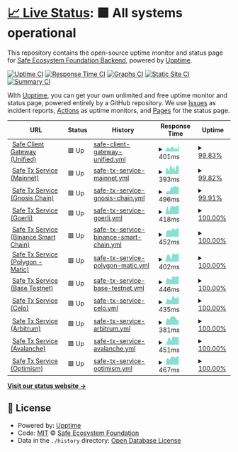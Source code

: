 # [📈 Live Status](https://safe-global.github.io/safe-services-status): <!--live status--> **🟩 All systems operational**

This repository contains the open-source uptime monitor and status page for [Safe Ecosystem Foundation Backend](https://safe.global), powered by [Upptime](https://github.com/upptime/upptime).

[![Uptime CI](https://github.com/safe-global/safe-services-status/workflows/Uptime%20CI/badge.svg)](https://github.com/safe-global/safe-services-status/actions?query=workflow%3A%22Uptime+CI%22)
[![Response Time CI](https://github.com/safe-global/safe-services-status/workflows/Response%20Time%20CI/badge.svg)](https://github.com/safe-global/safe-services-status/actions?query=workflow%3A%22Response+Time+CI%22)
[![Graphs CI](https://github.com/safe-global/safe-services-status/workflows/Graphs%20CI/badge.svg)](https://github.com/safe-global/safe-services-status/actions?query=workflow%3A%22Graphs+CI%22)
[![Static Site CI](https://github.com/safe-global/safe-services-status/workflows/Static%20Site%20CI/badge.svg)](https://github.com/safe-global/safe-services-status/actions?query=workflow%3A%22Static+Site+CI%22)
[![Summary CI](https://github.com/safe-global/safe-services-status/workflows/Summary%20CI/badge.svg)](https://github.com/safe-global/safe-services-status/actions?query=workflow%3A%22Summary+CI%22)

With [Upptime](https://upptime.js.org), you can get your own unlimited and free uptime monitor and status page, powered entirely by a GitHub repository. We use [Issues](https://github.com/safe-global/safe-services-status/issues) as incident reports, [Actions](https://github.com/safe-global/safe-services-status/actions) as uptime monitors, and [Pages](https://safe-global.github.io/safe-services-status) for the status page.

<!--start: status pages-->
<!-- This summary is generated by Upptime (https://github.com/upptime/upptime) -->
<!-- Do not edit this manually, your changes will be overwritten -->
<!-- prettier-ignore -->
| URL | Status | History | Response Time | Uptime |
| --- | ------ | ------- | ------------- | ------ |
| <img alt="" src="https://icons.duckduckgo.com/ip3/safe-client.safe.global.ico" height="13"> [Safe Client Gateway (Unified)](https://safe-client.safe.global/health/) | 🟩 Up | [safe-client-gateway-unified.yml](https://github.com/safe-global/safe-services-status/commits/HEAD/history/safe-client-gateway-unified.yml) | <details><summary><img alt="Response time graph" src="./graphs/safe-client-gateway-unified/response-time-week.png" height="20"> 401ms</summary><br><a href="https://status.safe.global/history/safe-client-gateway-unified"><img alt="Response time 544" src="https://img.shields.io/endpoint?url=https%3A%2F%2Fraw.githubusercontent.com%2Fsafe-global%2Fsafe-services-status%2FHEAD%2Fapi%2Fsafe-client-gateway-unified%2Fresponse-time.json"></a><br><a href="https://status.safe.global/history/safe-client-gateway-unified"><img alt="24-hour response time 298" src="https://img.shields.io/endpoint?url=https%3A%2F%2Fraw.githubusercontent.com%2Fsafe-global%2Fsafe-services-status%2FHEAD%2Fapi%2Fsafe-client-gateway-unified%2Fresponse-time-day.json"></a><br><a href="https://status.safe.global/history/safe-client-gateway-unified"><img alt="7-day response time 401" src="https://img.shields.io/endpoint?url=https%3A%2F%2Fraw.githubusercontent.com%2Fsafe-global%2Fsafe-services-status%2FHEAD%2Fapi%2Fsafe-client-gateway-unified%2Fresponse-time-week.json"></a><br><a href="https://status.safe.global/history/safe-client-gateway-unified"><img alt="30-day response time 364" src="https://img.shields.io/endpoint?url=https%3A%2F%2Fraw.githubusercontent.com%2Fsafe-global%2Fsafe-services-status%2FHEAD%2Fapi%2Fsafe-client-gateway-unified%2Fresponse-time-month.json"></a><br><a href="https://status.safe.global/history/safe-client-gateway-unified"><img alt="1-year response time 481" src="https://img.shields.io/endpoint?url=https%3A%2F%2Fraw.githubusercontent.com%2Fsafe-global%2Fsafe-services-status%2FHEAD%2Fapi%2Fsafe-client-gateway-unified%2Fresponse-time-year.json"></a></details> | <details><summary><a href="https://status.safe.global/history/safe-client-gateway-unified">99.83%</a></summary><a href="https://status.safe.global/history/safe-client-gateway-unified"><img alt="All-time uptime 99.87%" src="https://img.shields.io/endpoint?url=https%3A%2F%2Fraw.githubusercontent.com%2Fsafe-global%2Fsafe-services-status%2FHEAD%2Fapi%2Fsafe-client-gateway-unified%2Fuptime.json"></a><br><a href="https://status.safe.global/history/safe-client-gateway-unified"><img alt="24-hour uptime 100.00%" src="https://img.shields.io/endpoint?url=https%3A%2F%2Fraw.githubusercontent.com%2Fsafe-global%2Fsafe-services-status%2FHEAD%2Fapi%2Fsafe-client-gateway-unified%2Fuptime-day.json"></a><br><a href="https://status.safe.global/history/safe-client-gateway-unified"><img alt="7-day uptime 99.83%" src="https://img.shields.io/endpoint?url=https%3A%2F%2Fraw.githubusercontent.com%2Fsafe-global%2Fsafe-services-status%2FHEAD%2Fapi%2Fsafe-client-gateway-unified%2Fuptime-week.json"></a><br><a href="https://status.safe.global/history/safe-client-gateway-unified"><img alt="30-day uptime 99.96%" src="https://img.shields.io/endpoint?url=https%3A%2F%2Fraw.githubusercontent.com%2Fsafe-global%2Fsafe-services-status%2FHEAD%2Fapi%2Fsafe-client-gateway-unified%2Fuptime-month.json"></a><br><a href="https://status.safe.global/history/safe-client-gateway-unified"><img alt="1-year uptime 99.77%" src="https://img.shields.io/endpoint?url=https%3A%2F%2Fraw.githubusercontent.com%2Fsafe-global%2Fsafe-services-status%2FHEAD%2Fapi%2Fsafe-client-gateway-unified%2Fuptime-year.json"></a></details>
| <img alt="" src="https://icons.duckduckgo.com/ip3/safe-transaction-mainnet.safe.global.ico" height="13"> [Safe Tx Service (Mainnet)](https://safe-transaction-mainnet.safe.global/check/) | 🟩 Up | [safe-tx-service-mainnet.yml](https://github.com/safe-global/safe-services-status/commits/HEAD/history/safe-tx-service-mainnet.yml) | <details><summary><img alt="Response time graph" src="./graphs/safe-tx-service-mainnet/response-time-week.png" height="20"> 393ms</summary><br><a href="https://status.safe.global/history/safe-tx-service-mainnet"><img alt="Response time 557" src="https://img.shields.io/endpoint?url=https%3A%2F%2Fraw.githubusercontent.com%2Fsafe-global%2Fsafe-services-status%2FHEAD%2Fapi%2Fsafe-tx-service-mainnet%2Fresponse-time.json"></a><br><a href="https://status.safe.global/history/safe-tx-service-mainnet"><img alt="24-hour response time 135" src="https://img.shields.io/endpoint?url=https%3A%2F%2Fraw.githubusercontent.com%2Fsafe-global%2Fsafe-services-status%2FHEAD%2Fapi%2Fsafe-tx-service-mainnet%2Fresponse-time-day.json"></a><br><a href="https://status.safe.global/history/safe-tx-service-mainnet"><img alt="7-day response time 393" src="https://img.shields.io/endpoint?url=https%3A%2F%2Fraw.githubusercontent.com%2Fsafe-global%2Fsafe-services-status%2FHEAD%2Fapi%2Fsafe-tx-service-mainnet%2Fresponse-time-week.json"></a><br><a href="https://status.safe.global/history/safe-tx-service-mainnet"><img alt="30-day response time 442" src="https://img.shields.io/endpoint?url=https%3A%2F%2Fraw.githubusercontent.com%2Fsafe-global%2Fsafe-services-status%2FHEAD%2Fapi%2Fsafe-tx-service-mainnet%2Fresponse-time-month.json"></a><br><a href="https://status.safe.global/history/safe-tx-service-mainnet"><img alt="1-year response time 489" src="https://img.shields.io/endpoint?url=https%3A%2F%2Fraw.githubusercontent.com%2Fsafe-global%2Fsafe-services-status%2FHEAD%2Fapi%2Fsafe-tx-service-mainnet%2Fresponse-time-year.json"></a></details> | <details><summary><a href="https://status.safe.global/history/safe-tx-service-mainnet">99.82%</a></summary><a href="https://status.safe.global/history/safe-tx-service-mainnet"><img alt="All-time uptime 99.90%" src="https://img.shields.io/endpoint?url=https%3A%2F%2Fraw.githubusercontent.com%2Fsafe-global%2Fsafe-services-status%2FHEAD%2Fapi%2Fsafe-tx-service-mainnet%2Fuptime.json"></a><br><a href="https://status.safe.global/history/safe-tx-service-mainnet"><img alt="24-hour uptime 100.00%" src="https://img.shields.io/endpoint?url=https%3A%2F%2Fraw.githubusercontent.com%2Fsafe-global%2Fsafe-services-status%2FHEAD%2Fapi%2Fsafe-tx-service-mainnet%2Fuptime-day.json"></a><br><a href="https://status.safe.global/history/safe-tx-service-mainnet"><img alt="7-day uptime 99.82%" src="https://img.shields.io/endpoint?url=https%3A%2F%2Fraw.githubusercontent.com%2Fsafe-global%2Fsafe-services-status%2FHEAD%2Fapi%2Fsafe-tx-service-mainnet%2Fuptime-week.json"></a><br><a href="https://status.safe.global/history/safe-tx-service-mainnet"><img alt="30-day uptime 99.20%" src="https://img.shields.io/endpoint?url=https%3A%2F%2Fraw.githubusercontent.com%2Fsafe-global%2Fsafe-services-status%2FHEAD%2Fapi%2Fsafe-tx-service-mainnet%2Fuptime-month.json"></a><br><a href="https://status.safe.global/history/safe-tx-service-mainnet"><img alt="1-year uptime 99.90%" src="https://img.shields.io/endpoint?url=https%3A%2F%2Fraw.githubusercontent.com%2Fsafe-global%2Fsafe-services-status%2FHEAD%2Fapi%2Fsafe-tx-service-mainnet%2Fuptime-year.json"></a></details>
| <img alt="" src="https://icons.duckduckgo.com/ip3/safe-transaction-gnosis-chain.safe.global.ico" height="13"> [Safe Tx Service (Gnosis Chain)](https://safe-transaction-gnosis-chain.safe.global/check/) | 🟩 Up | [safe-tx-service-gnosis-chain.yml](https://github.com/safe-global/safe-services-status/commits/HEAD/history/safe-tx-service-gnosis-chain.yml) | <details><summary><img alt="Response time graph" src="./graphs/safe-tx-service-gnosis-chain/response-time-week.png" height="20"> 496ms</summary><br><a href="https://status.safe.global/history/safe-tx-service-gnosis-chain"><img alt="Response time 515" src="https://img.shields.io/endpoint?url=https%3A%2F%2Fraw.githubusercontent.com%2Fsafe-global%2Fsafe-services-status%2FHEAD%2Fapi%2Fsafe-tx-service-gnosis-chain%2Fresponse-time.json"></a><br><a href="https://status.safe.global/history/safe-tx-service-gnosis-chain"><img alt="24-hour response time 134" src="https://img.shields.io/endpoint?url=https%3A%2F%2Fraw.githubusercontent.com%2Fsafe-global%2Fsafe-services-status%2FHEAD%2Fapi%2Fsafe-tx-service-gnosis-chain%2Fresponse-time-day.json"></a><br><a href="https://status.safe.global/history/safe-tx-service-gnosis-chain"><img alt="7-day response time 496" src="https://img.shields.io/endpoint?url=https%3A%2F%2Fraw.githubusercontent.com%2Fsafe-global%2Fsafe-services-status%2FHEAD%2Fapi%2Fsafe-tx-service-gnosis-chain%2Fresponse-time-week.json"></a><br><a href="https://status.safe.global/history/safe-tx-service-gnosis-chain"><img alt="30-day response time 398" src="https://img.shields.io/endpoint?url=https%3A%2F%2Fraw.githubusercontent.com%2Fsafe-global%2Fsafe-services-status%2FHEAD%2Fapi%2Fsafe-tx-service-gnosis-chain%2Fresponse-time-month.json"></a><br><a href="https://status.safe.global/history/safe-tx-service-gnosis-chain"><img alt="1-year response time 515" src="https://img.shields.io/endpoint?url=https%3A%2F%2Fraw.githubusercontent.com%2Fsafe-global%2Fsafe-services-status%2FHEAD%2Fapi%2Fsafe-tx-service-gnosis-chain%2Fresponse-time-year.json"></a></details> | <details><summary><a href="https://status.safe.global/history/safe-tx-service-gnosis-chain">99.91%</a></summary><a href="https://status.safe.global/history/safe-tx-service-gnosis-chain"><img alt="All-time uptime 99.99%" src="https://img.shields.io/endpoint?url=https%3A%2F%2Fraw.githubusercontent.com%2Fsafe-global%2Fsafe-services-status%2FHEAD%2Fapi%2Fsafe-tx-service-gnosis-chain%2Fuptime.json"></a><br><a href="https://status.safe.global/history/safe-tx-service-gnosis-chain"><img alt="24-hour uptime 100.00%" src="https://img.shields.io/endpoint?url=https%3A%2F%2Fraw.githubusercontent.com%2Fsafe-global%2Fsafe-services-status%2FHEAD%2Fapi%2Fsafe-tx-service-gnosis-chain%2Fuptime-day.json"></a><br><a href="https://status.safe.global/history/safe-tx-service-gnosis-chain"><img alt="7-day uptime 99.91%" src="https://img.shields.io/endpoint?url=https%3A%2F%2Fraw.githubusercontent.com%2Fsafe-global%2Fsafe-services-status%2FHEAD%2Fapi%2Fsafe-tx-service-gnosis-chain%2Fuptime-week.json"></a><br><a href="https://status.safe.global/history/safe-tx-service-gnosis-chain"><img alt="30-day uptime 99.98%" src="https://img.shields.io/endpoint?url=https%3A%2F%2Fraw.githubusercontent.com%2Fsafe-global%2Fsafe-services-status%2FHEAD%2Fapi%2Fsafe-tx-service-gnosis-chain%2Fuptime-month.json"></a><br><a href="https://status.safe.global/history/safe-tx-service-gnosis-chain"><img alt="1-year uptime 99.99%" src="https://img.shields.io/endpoint?url=https%3A%2F%2Fraw.githubusercontent.com%2Fsafe-global%2Fsafe-services-status%2FHEAD%2Fapi%2Fsafe-tx-service-gnosis-chain%2Fuptime-year.json"></a></details>
| <img alt="" src="https://icons.duckduckgo.com/ip3/safe-transaction-goerli.safe.global.ico" height="13"> [Safe Tx Service (Goerli)](https://safe-transaction-goerli.safe.global/check/) | 🟩 Up | [safe-tx-service-goerli.yml](https://github.com/safe-global/safe-services-status/commits/HEAD/history/safe-tx-service-goerli.yml) | <details><summary><img alt="Response time graph" src="./graphs/safe-tx-service-goerli/response-time-week.png" height="20"> 418ms</summary><br><a href="https://status.safe.global/history/safe-tx-service-goerli"><img alt="Response time 699" src="https://img.shields.io/endpoint?url=https%3A%2F%2Fraw.githubusercontent.com%2Fsafe-global%2Fsafe-services-status%2FHEAD%2Fapi%2Fsafe-tx-service-goerli%2Fresponse-time.json"></a><br><a href="https://status.safe.global/history/safe-tx-service-goerli"><img alt="24-hour response time 134" src="https://img.shields.io/endpoint?url=https%3A%2F%2Fraw.githubusercontent.com%2Fsafe-global%2Fsafe-services-status%2FHEAD%2Fapi%2Fsafe-tx-service-goerli%2Fresponse-time-day.json"></a><br><a href="https://status.safe.global/history/safe-tx-service-goerli"><img alt="7-day response time 418" src="https://img.shields.io/endpoint?url=https%3A%2F%2Fraw.githubusercontent.com%2Fsafe-global%2Fsafe-services-status%2FHEAD%2Fapi%2Fsafe-tx-service-goerli%2Fresponse-time-week.json"></a><br><a href="https://status.safe.global/history/safe-tx-service-goerli"><img alt="30-day response time 444" src="https://img.shields.io/endpoint?url=https%3A%2F%2Fraw.githubusercontent.com%2Fsafe-global%2Fsafe-services-status%2FHEAD%2Fapi%2Fsafe-tx-service-goerli%2Fresponse-time-month.json"></a><br><a href="https://status.safe.global/history/safe-tx-service-goerli"><img alt="1-year response time 745" src="https://img.shields.io/endpoint?url=https%3A%2F%2Fraw.githubusercontent.com%2Fsafe-global%2Fsafe-services-status%2FHEAD%2Fapi%2Fsafe-tx-service-goerli%2Fresponse-time-year.json"></a></details> | <details><summary><a href="https://status.safe.global/history/safe-tx-service-goerli">100.00%</a></summary><a href="https://status.safe.global/history/safe-tx-service-goerli"><img alt="All-time uptime 99.89%" src="https://img.shields.io/endpoint?url=https%3A%2F%2Fraw.githubusercontent.com%2Fsafe-global%2Fsafe-services-status%2FHEAD%2Fapi%2Fsafe-tx-service-goerli%2Fuptime.json"></a><br><a href="https://status.safe.global/history/safe-tx-service-goerli"><img alt="24-hour uptime 100.00%" src="https://img.shields.io/endpoint?url=https%3A%2F%2Fraw.githubusercontent.com%2Fsafe-global%2Fsafe-services-status%2FHEAD%2Fapi%2Fsafe-tx-service-goerli%2Fuptime-day.json"></a><br><a href="https://status.safe.global/history/safe-tx-service-goerli"><img alt="7-day uptime 100.00%" src="https://img.shields.io/endpoint?url=https%3A%2F%2Fraw.githubusercontent.com%2Fsafe-global%2Fsafe-services-status%2FHEAD%2Fapi%2Fsafe-tx-service-goerli%2Fuptime-week.json"></a><br><a href="https://status.safe.global/history/safe-tx-service-goerli"><img alt="30-day uptime 99.97%" src="https://img.shields.io/endpoint?url=https%3A%2F%2Fraw.githubusercontent.com%2Fsafe-global%2Fsafe-services-status%2FHEAD%2Fapi%2Fsafe-tx-service-goerli%2Fuptime-month.json"></a><br><a href="https://status.safe.global/history/safe-tx-service-goerli"><img alt="1-year uptime 99.79%" src="https://img.shields.io/endpoint?url=https%3A%2F%2Fraw.githubusercontent.com%2Fsafe-global%2Fsafe-services-status%2FHEAD%2Fapi%2Fsafe-tx-service-goerli%2Fuptime-year.json"></a></details>
| <img alt="" src="https://icons.duckduckgo.com/ip3/safe-transaction-bsc.safe.global.ico" height="13"> [Safe Tx Service (Binance Smart Chain)](https://safe-transaction-bsc.safe.global/check/) | 🟩 Up | [safe-tx-service-binance-smart-chain.yml](https://github.com/safe-global/safe-services-status/commits/HEAD/history/safe-tx-service-binance-smart-chain.yml) | <details><summary><img alt="Response time graph" src="./graphs/safe-tx-service-binance-smart-chain/response-time-week.png" height="20"> 452ms</summary><br><a href="https://status.safe.global/history/safe-tx-service-binance-smart-chain"><img alt="Response time 545" src="https://img.shields.io/endpoint?url=https%3A%2F%2Fraw.githubusercontent.com%2Fsafe-global%2Fsafe-services-status%2FHEAD%2Fapi%2Fsafe-tx-service-binance-smart-chain%2Fresponse-time.json"></a><br><a href="https://status.safe.global/history/safe-tx-service-binance-smart-chain"><img alt="24-hour response time 135" src="https://img.shields.io/endpoint?url=https%3A%2F%2Fraw.githubusercontent.com%2Fsafe-global%2Fsafe-services-status%2FHEAD%2Fapi%2Fsafe-tx-service-binance-smart-chain%2Fresponse-time-day.json"></a><br><a href="https://status.safe.global/history/safe-tx-service-binance-smart-chain"><img alt="7-day response time 452" src="https://img.shields.io/endpoint?url=https%3A%2F%2Fraw.githubusercontent.com%2Fsafe-global%2Fsafe-services-status%2FHEAD%2Fapi%2Fsafe-tx-service-binance-smart-chain%2Fresponse-time-week.json"></a><br><a href="https://status.safe.global/history/safe-tx-service-binance-smart-chain"><img alt="30-day response time 458" src="https://img.shields.io/endpoint?url=https%3A%2F%2Fraw.githubusercontent.com%2Fsafe-global%2Fsafe-services-status%2FHEAD%2Fapi%2Fsafe-tx-service-binance-smart-chain%2Fresponse-time-month.json"></a><br><a href="https://status.safe.global/history/safe-tx-service-binance-smart-chain"><img alt="1-year response time 463" src="https://img.shields.io/endpoint?url=https%3A%2F%2Fraw.githubusercontent.com%2Fsafe-global%2Fsafe-services-status%2FHEAD%2Fapi%2Fsafe-tx-service-binance-smart-chain%2Fresponse-time-year.json"></a></details> | <details><summary><a href="https://status.safe.global/history/safe-tx-service-binance-smart-chain">100.00%</a></summary><a href="https://status.safe.global/history/safe-tx-service-binance-smart-chain"><img alt="All-time uptime 99.75%" src="https://img.shields.io/endpoint?url=https%3A%2F%2Fraw.githubusercontent.com%2Fsafe-global%2Fsafe-services-status%2FHEAD%2Fapi%2Fsafe-tx-service-binance-smart-chain%2Fuptime.json"></a><br><a href="https://status.safe.global/history/safe-tx-service-binance-smart-chain"><img alt="24-hour uptime 100.00%" src="https://img.shields.io/endpoint?url=https%3A%2F%2Fraw.githubusercontent.com%2Fsafe-global%2Fsafe-services-status%2FHEAD%2Fapi%2Fsafe-tx-service-binance-smart-chain%2Fuptime-day.json"></a><br><a href="https://status.safe.global/history/safe-tx-service-binance-smart-chain"><img alt="7-day uptime 100.00%" src="https://img.shields.io/endpoint?url=https%3A%2F%2Fraw.githubusercontent.com%2Fsafe-global%2Fsafe-services-status%2FHEAD%2Fapi%2Fsafe-tx-service-binance-smart-chain%2Fuptime-week.json"></a><br><a href="https://status.safe.global/history/safe-tx-service-binance-smart-chain"><img alt="30-day uptime 100.00%" src="https://img.shields.io/endpoint?url=https%3A%2F%2Fraw.githubusercontent.com%2Fsafe-global%2Fsafe-services-status%2FHEAD%2Fapi%2Fsafe-tx-service-binance-smart-chain%2Fuptime-month.json"></a><br><a href="https://status.safe.global/history/safe-tx-service-binance-smart-chain"><img alt="1-year uptime 99.82%" src="https://img.shields.io/endpoint?url=https%3A%2F%2Fraw.githubusercontent.com%2Fsafe-global%2Fsafe-services-status%2FHEAD%2Fapi%2Fsafe-tx-service-binance-smart-chain%2Fuptime-year.json"></a></details>
| <img alt="" src="https://icons.duckduckgo.com/ip3/safe-transaction-polygon.safe.global.ico" height="13"> [Safe Tx Service (Polygon - Matic)](https://safe-transaction-polygon.safe.global/check/) | 🟩 Up | [safe-tx-service-polygon-matic.yml](https://github.com/safe-global/safe-services-status/commits/HEAD/history/safe-tx-service-polygon-matic.yml) | <details><summary><img alt="Response time graph" src="./graphs/safe-tx-service-polygon-matic/response-time-week.png" height="20"> 402ms</summary><br><a href="https://status.safe.global/history/safe-tx-service-polygon-matic"><img alt="Response time 608" src="https://img.shields.io/endpoint?url=https%3A%2F%2Fraw.githubusercontent.com%2Fsafe-global%2Fsafe-services-status%2FHEAD%2Fapi%2Fsafe-tx-service-polygon-matic%2Fresponse-time.json"></a><br><a href="https://status.safe.global/history/safe-tx-service-polygon-matic"><img alt="24-hour response time 143" src="https://img.shields.io/endpoint?url=https%3A%2F%2Fraw.githubusercontent.com%2Fsafe-global%2Fsafe-services-status%2FHEAD%2Fapi%2Fsafe-tx-service-polygon-matic%2Fresponse-time-day.json"></a><br><a href="https://status.safe.global/history/safe-tx-service-polygon-matic"><img alt="7-day response time 402" src="https://img.shields.io/endpoint?url=https%3A%2F%2Fraw.githubusercontent.com%2Fsafe-global%2Fsafe-services-status%2FHEAD%2Fapi%2Fsafe-tx-service-polygon-matic%2Fresponse-time-week.json"></a><br><a href="https://status.safe.global/history/safe-tx-service-polygon-matic"><img alt="30-day response time 443" src="https://img.shields.io/endpoint?url=https%3A%2F%2Fraw.githubusercontent.com%2Fsafe-global%2Fsafe-services-status%2FHEAD%2Fapi%2Fsafe-tx-service-polygon-matic%2Fresponse-time-month.json"></a><br><a href="https://status.safe.global/history/safe-tx-service-polygon-matic"><img alt="1-year response time 619" src="https://img.shields.io/endpoint?url=https%3A%2F%2Fraw.githubusercontent.com%2Fsafe-global%2Fsafe-services-status%2FHEAD%2Fapi%2Fsafe-tx-service-polygon-matic%2Fresponse-time-year.json"></a></details> | <details><summary><a href="https://status.safe.global/history/safe-tx-service-polygon-matic">100.00%</a></summary><a href="https://status.safe.global/history/safe-tx-service-polygon-matic"><img alt="All-time uptime 99.90%" src="https://img.shields.io/endpoint?url=https%3A%2F%2Fraw.githubusercontent.com%2Fsafe-global%2Fsafe-services-status%2FHEAD%2Fapi%2Fsafe-tx-service-polygon-matic%2Fuptime.json"></a><br><a href="https://status.safe.global/history/safe-tx-service-polygon-matic"><img alt="24-hour uptime 100.00%" src="https://img.shields.io/endpoint?url=https%3A%2F%2Fraw.githubusercontent.com%2Fsafe-global%2Fsafe-services-status%2FHEAD%2Fapi%2Fsafe-tx-service-polygon-matic%2Fuptime-day.json"></a><br><a href="https://status.safe.global/history/safe-tx-service-polygon-matic"><img alt="7-day uptime 100.00%" src="https://img.shields.io/endpoint?url=https%3A%2F%2Fraw.githubusercontent.com%2Fsafe-global%2Fsafe-services-status%2FHEAD%2Fapi%2Fsafe-tx-service-polygon-matic%2Fuptime-week.json"></a><br><a href="https://status.safe.global/history/safe-tx-service-polygon-matic"><img alt="30-day uptime 100.00%" src="https://img.shields.io/endpoint?url=https%3A%2F%2Fraw.githubusercontent.com%2Fsafe-global%2Fsafe-services-status%2FHEAD%2Fapi%2Fsafe-tx-service-polygon-matic%2Fuptime-month.json"></a><br><a href="https://status.safe.global/history/safe-tx-service-polygon-matic"><img alt="1-year uptime 99.85%" src="https://img.shields.io/endpoint?url=https%3A%2F%2Fraw.githubusercontent.com%2Fsafe-global%2Fsafe-services-status%2FHEAD%2Fapi%2Fsafe-tx-service-polygon-matic%2Fuptime-year.json"></a></details>
| <img alt="" src="https://icons.duckduckgo.com/ip3/safe-transaction-base-testnet.safe.global.ico" height="13"> [Safe Tx Service (Base Testnet)](https://safe-transaction-base-testnet.safe.global/check/) | 🟩 Up | [safe-tx-service-base-testnet.yml](https://github.com/safe-global/safe-services-status/commits/HEAD/history/safe-tx-service-base-testnet.yml) | <details><summary><img alt="Response time graph" src="./graphs/safe-tx-service-base-testnet/response-time-week.png" height="20"> 446ms</summary><br><a href="https://status.safe.global/history/safe-tx-service-base-testnet"><img alt="Response time 454" src="https://img.shields.io/endpoint?url=https%3A%2F%2Fraw.githubusercontent.com%2Fsafe-global%2Fsafe-services-status%2FHEAD%2Fapi%2Fsafe-tx-service-base-testnet%2Fresponse-time.json"></a><br><a href="https://status.safe.global/history/safe-tx-service-base-testnet"><img alt="24-hour response time 337" src="https://img.shields.io/endpoint?url=https%3A%2F%2Fraw.githubusercontent.com%2Fsafe-global%2Fsafe-services-status%2FHEAD%2Fapi%2Fsafe-tx-service-base-testnet%2Fresponse-time-day.json"></a><br><a href="https://status.safe.global/history/safe-tx-service-base-testnet"><img alt="7-day response time 446" src="https://img.shields.io/endpoint?url=https%3A%2F%2Fraw.githubusercontent.com%2Fsafe-global%2Fsafe-services-status%2FHEAD%2Fapi%2Fsafe-tx-service-base-testnet%2Fresponse-time-week.json"></a><br><a href="https://status.safe.global/history/safe-tx-service-base-testnet"><img alt="30-day response time 436" src="https://img.shields.io/endpoint?url=https%3A%2F%2Fraw.githubusercontent.com%2Fsafe-global%2Fsafe-services-status%2FHEAD%2Fapi%2Fsafe-tx-service-base-testnet%2Fresponse-time-month.json"></a><br><a href="https://status.safe.global/history/safe-tx-service-base-testnet"><img alt="1-year response time 454" src="https://img.shields.io/endpoint?url=https%3A%2F%2Fraw.githubusercontent.com%2Fsafe-global%2Fsafe-services-status%2FHEAD%2Fapi%2Fsafe-tx-service-base-testnet%2Fresponse-time-year.json"></a></details> | <details><summary><a href="https://status.safe.global/history/safe-tx-service-base-testnet">100.00%</a></summary><a href="https://status.safe.global/history/safe-tx-service-base-testnet"><img alt="All-time uptime 100.00%" src="https://img.shields.io/endpoint?url=https%3A%2F%2Fraw.githubusercontent.com%2Fsafe-global%2Fsafe-services-status%2FHEAD%2Fapi%2Fsafe-tx-service-base-testnet%2Fuptime.json"></a><br><a href="https://status.safe.global/history/safe-tx-service-base-testnet"><img alt="24-hour uptime 100.00%" src="https://img.shields.io/endpoint?url=https%3A%2F%2Fraw.githubusercontent.com%2Fsafe-global%2Fsafe-services-status%2FHEAD%2Fapi%2Fsafe-tx-service-base-testnet%2Fuptime-day.json"></a><br><a href="https://status.safe.global/history/safe-tx-service-base-testnet"><img alt="7-day uptime 100.00%" src="https://img.shields.io/endpoint?url=https%3A%2F%2Fraw.githubusercontent.com%2Fsafe-global%2Fsafe-services-status%2FHEAD%2Fapi%2Fsafe-tx-service-base-testnet%2Fuptime-week.json"></a><br><a href="https://status.safe.global/history/safe-tx-service-base-testnet"><img alt="30-day uptime 100.00%" src="https://img.shields.io/endpoint?url=https%3A%2F%2Fraw.githubusercontent.com%2Fsafe-global%2Fsafe-services-status%2FHEAD%2Fapi%2Fsafe-tx-service-base-testnet%2Fuptime-month.json"></a><br><a href="https://status.safe.global/history/safe-tx-service-base-testnet"><img alt="1-year uptime 100.00%" src="https://img.shields.io/endpoint?url=https%3A%2F%2Fraw.githubusercontent.com%2Fsafe-global%2Fsafe-services-status%2FHEAD%2Fapi%2Fsafe-tx-service-base-testnet%2Fuptime-year.json"></a></details>
| <img alt="" src="https://icons.duckduckgo.com/ip3/safe-transaction-celo.safe.global.ico" height="13"> [Safe Tx Service (Celo)](https://safe-transaction-celo.safe.global/check/) | 🟩 Up | [safe-tx-service-celo.yml](https://github.com/safe-global/safe-services-status/commits/HEAD/history/safe-tx-service-celo.yml) | <details><summary><img alt="Response time graph" src="./graphs/safe-tx-service-celo/response-time-week.png" height="20"> 435ms</summary><br><a href="https://status.safe.global/history/safe-tx-service-celo"><img alt="Response time 434" src="https://img.shields.io/endpoint?url=https%3A%2F%2Fraw.githubusercontent.com%2Fsafe-global%2Fsafe-services-status%2FHEAD%2Fapi%2Fsafe-tx-service-celo%2Fresponse-time.json"></a><br><a href="https://status.safe.global/history/safe-tx-service-celo"><img alt="24-hour response time 131" src="https://img.shields.io/endpoint?url=https%3A%2F%2Fraw.githubusercontent.com%2Fsafe-global%2Fsafe-services-status%2FHEAD%2Fapi%2Fsafe-tx-service-celo%2Fresponse-time-day.json"></a><br><a href="https://status.safe.global/history/safe-tx-service-celo"><img alt="7-day response time 435" src="https://img.shields.io/endpoint?url=https%3A%2F%2Fraw.githubusercontent.com%2Fsafe-global%2Fsafe-services-status%2FHEAD%2Fapi%2Fsafe-tx-service-celo%2Fresponse-time-week.json"></a><br><a href="https://status.safe.global/history/safe-tx-service-celo"><img alt="30-day response time 431" src="https://img.shields.io/endpoint?url=https%3A%2F%2Fraw.githubusercontent.com%2Fsafe-global%2Fsafe-services-status%2FHEAD%2Fapi%2Fsafe-tx-service-celo%2Fresponse-time-month.json"></a><br><a href="https://status.safe.global/history/safe-tx-service-celo"><img alt="1-year response time 434" src="https://img.shields.io/endpoint?url=https%3A%2F%2Fraw.githubusercontent.com%2Fsafe-global%2Fsafe-services-status%2FHEAD%2Fapi%2Fsafe-tx-service-celo%2Fresponse-time-year.json"></a></details> | <details><summary><a href="https://status.safe.global/history/safe-tx-service-celo">100.00%</a></summary><a href="https://status.safe.global/history/safe-tx-service-celo"><img alt="All-time uptime 100.00%" src="https://img.shields.io/endpoint?url=https%3A%2F%2Fraw.githubusercontent.com%2Fsafe-global%2Fsafe-services-status%2FHEAD%2Fapi%2Fsafe-tx-service-celo%2Fuptime.json"></a><br><a href="https://status.safe.global/history/safe-tx-service-celo"><img alt="24-hour uptime 100.00%" src="https://img.shields.io/endpoint?url=https%3A%2F%2Fraw.githubusercontent.com%2Fsafe-global%2Fsafe-services-status%2FHEAD%2Fapi%2Fsafe-tx-service-celo%2Fuptime-day.json"></a><br><a href="https://status.safe.global/history/safe-tx-service-celo"><img alt="7-day uptime 100.00%" src="https://img.shields.io/endpoint?url=https%3A%2F%2Fraw.githubusercontent.com%2Fsafe-global%2Fsafe-services-status%2FHEAD%2Fapi%2Fsafe-tx-service-celo%2Fuptime-week.json"></a><br><a href="https://status.safe.global/history/safe-tx-service-celo"><img alt="30-day uptime 100.00%" src="https://img.shields.io/endpoint?url=https%3A%2F%2Fraw.githubusercontent.com%2Fsafe-global%2Fsafe-services-status%2FHEAD%2Fapi%2Fsafe-tx-service-celo%2Fuptime-month.json"></a><br><a href="https://status.safe.global/history/safe-tx-service-celo"><img alt="1-year uptime 100.00%" src="https://img.shields.io/endpoint?url=https%3A%2F%2Fraw.githubusercontent.com%2Fsafe-global%2Fsafe-services-status%2FHEAD%2Fapi%2Fsafe-tx-service-celo%2Fuptime-year.json"></a></details>
| <img alt="" src="https://icons.duckduckgo.com/ip3/safe-transaction-arbitrum.safe.global.ico" height="13"> [Safe Tx Service (Arbitrum)](https://safe-transaction-arbitrum.safe.global/check/) | 🟩 Up | [safe-tx-service-arbitrum.yml](https://github.com/safe-global/safe-services-status/commits/HEAD/history/safe-tx-service-arbitrum.yml) | <details><summary><img alt="Response time graph" src="./graphs/safe-tx-service-arbitrum/response-time-week.png" height="20"> 381ms</summary><br><a href="https://status.safe.global/history/safe-tx-service-arbitrum"><img alt="Response time 632" src="https://img.shields.io/endpoint?url=https%3A%2F%2Fraw.githubusercontent.com%2Fsafe-global%2Fsafe-services-status%2FHEAD%2Fapi%2Fsafe-tx-service-arbitrum%2Fresponse-time.json"></a><br><a href="https://status.safe.global/history/safe-tx-service-arbitrum"><img alt="24-hour response time 146" src="https://img.shields.io/endpoint?url=https%3A%2F%2Fraw.githubusercontent.com%2Fsafe-global%2Fsafe-services-status%2FHEAD%2Fapi%2Fsafe-tx-service-arbitrum%2Fresponse-time-day.json"></a><br><a href="https://status.safe.global/history/safe-tx-service-arbitrum"><img alt="7-day response time 381" src="https://img.shields.io/endpoint?url=https%3A%2F%2Fraw.githubusercontent.com%2Fsafe-global%2Fsafe-services-status%2FHEAD%2Fapi%2Fsafe-tx-service-arbitrum%2Fresponse-time-week.json"></a><br><a href="https://status.safe.global/history/safe-tx-service-arbitrum"><img alt="30-day response time 407" src="https://img.shields.io/endpoint?url=https%3A%2F%2Fraw.githubusercontent.com%2Fsafe-global%2Fsafe-services-status%2FHEAD%2Fapi%2Fsafe-tx-service-arbitrum%2Fresponse-time-month.json"></a><br><a href="https://status.safe.global/history/safe-tx-service-arbitrum"><img alt="1-year response time 650" src="https://img.shields.io/endpoint?url=https%3A%2F%2Fraw.githubusercontent.com%2Fsafe-global%2Fsafe-services-status%2FHEAD%2Fapi%2Fsafe-tx-service-arbitrum%2Fresponse-time-year.json"></a></details> | <details><summary><a href="https://status.safe.global/history/safe-tx-service-arbitrum">100.00%</a></summary><a href="https://status.safe.global/history/safe-tx-service-arbitrum"><img alt="All-time uptime 99.97%" src="https://img.shields.io/endpoint?url=https%3A%2F%2Fraw.githubusercontent.com%2Fsafe-global%2Fsafe-services-status%2FHEAD%2Fapi%2Fsafe-tx-service-arbitrum%2Fuptime.json"></a><br><a href="https://status.safe.global/history/safe-tx-service-arbitrum"><img alt="24-hour uptime 100.00%" src="https://img.shields.io/endpoint?url=https%3A%2F%2Fraw.githubusercontent.com%2Fsafe-global%2Fsafe-services-status%2FHEAD%2Fapi%2Fsafe-tx-service-arbitrum%2Fuptime-day.json"></a><br><a href="https://status.safe.global/history/safe-tx-service-arbitrum"><img alt="7-day uptime 100.00%" src="https://img.shields.io/endpoint?url=https%3A%2F%2Fraw.githubusercontent.com%2Fsafe-global%2Fsafe-services-status%2FHEAD%2Fapi%2Fsafe-tx-service-arbitrum%2Fuptime-week.json"></a><br><a href="https://status.safe.global/history/safe-tx-service-arbitrum"><img alt="30-day uptime 100.00%" src="https://img.shields.io/endpoint?url=https%3A%2F%2Fraw.githubusercontent.com%2Fsafe-global%2Fsafe-services-status%2FHEAD%2Fapi%2Fsafe-tx-service-arbitrum%2Fuptime-month.json"></a><br><a href="https://status.safe.global/history/safe-tx-service-arbitrum"><img alt="1-year uptime 99.95%" src="https://img.shields.io/endpoint?url=https%3A%2F%2Fraw.githubusercontent.com%2Fsafe-global%2Fsafe-services-status%2FHEAD%2Fapi%2Fsafe-tx-service-arbitrum%2Fuptime-year.json"></a></details>
| <img alt="" src="https://icons.duckduckgo.com/ip3/safe-transaction-avalanche.safe.global.ico" height="13"> [Safe Tx Service (Avalanche)](https://safe-transaction-avalanche.safe.global/check/) | 🟩 Up | [safe-tx-service-avalanche.yml](https://github.com/safe-global/safe-services-status/commits/HEAD/history/safe-tx-service-avalanche.yml) | <details><summary><img alt="Response time graph" src="./graphs/safe-tx-service-avalanche/response-time-week.png" height="20"> 451ms</summary><br><a href="https://status.safe.global/history/safe-tx-service-avalanche"><img alt="Response time 640" src="https://img.shields.io/endpoint?url=https%3A%2F%2Fraw.githubusercontent.com%2Fsafe-global%2Fsafe-services-status%2FHEAD%2Fapi%2Fsafe-tx-service-avalanche%2Fresponse-time.json"></a><br><a href="https://status.safe.global/history/safe-tx-service-avalanche"><img alt="24-hour response time 333" src="https://img.shields.io/endpoint?url=https%3A%2F%2Fraw.githubusercontent.com%2Fsafe-global%2Fsafe-services-status%2FHEAD%2Fapi%2Fsafe-tx-service-avalanche%2Fresponse-time-day.json"></a><br><a href="https://status.safe.global/history/safe-tx-service-avalanche"><img alt="7-day response time 451" src="https://img.shields.io/endpoint?url=https%3A%2F%2Fraw.githubusercontent.com%2Fsafe-global%2Fsafe-services-status%2FHEAD%2Fapi%2Fsafe-tx-service-avalanche%2Fresponse-time-week.json"></a><br><a href="https://status.safe.global/history/safe-tx-service-avalanche"><img alt="30-day response time 388" src="https://img.shields.io/endpoint?url=https%3A%2F%2Fraw.githubusercontent.com%2Fsafe-global%2Fsafe-services-status%2FHEAD%2Fapi%2Fsafe-tx-service-avalanche%2Fresponse-time-month.json"></a><br><a href="https://status.safe.global/history/safe-tx-service-avalanche"><img alt="1-year response time 666" src="https://img.shields.io/endpoint?url=https%3A%2F%2Fraw.githubusercontent.com%2Fsafe-global%2Fsafe-services-status%2FHEAD%2Fapi%2Fsafe-tx-service-avalanche%2Fresponse-time-year.json"></a></details> | <details><summary><a href="https://status.safe.global/history/safe-tx-service-avalanche">100.00%</a></summary><a href="https://status.safe.global/history/safe-tx-service-avalanche"><img alt="All-time uptime 99.98%" src="https://img.shields.io/endpoint?url=https%3A%2F%2Fraw.githubusercontent.com%2Fsafe-global%2Fsafe-services-status%2FHEAD%2Fapi%2Fsafe-tx-service-avalanche%2Fuptime.json"></a><br><a href="https://status.safe.global/history/safe-tx-service-avalanche"><img alt="24-hour uptime 100.00%" src="https://img.shields.io/endpoint?url=https%3A%2F%2Fraw.githubusercontent.com%2Fsafe-global%2Fsafe-services-status%2FHEAD%2Fapi%2Fsafe-tx-service-avalanche%2Fuptime-day.json"></a><br><a href="https://status.safe.global/history/safe-tx-service-avalanche"><img alt="7-day uptime 100.00%" src="https://img.shields.io/endpoint?url=https%3A%2F%2Fraw.githubusercontent.com%2Fsafe-global%2Fsafe-services-status%2FHEAD%2Fapi%2Fsafe-tx-service-avalanche%2Fuptime-week.json"></a><br><a href="https://status.safe.global/history/safe-tx-service-avalanche"><img alt="30-day uptime 100.00%" src="https://img.shields.io/endpoint?url=https%3A%2F%2Fraw.githubusercontent.com%2Fsafe-global%2Fsafe-services-status%2FHEAD%2Fapi%2Fsafe-tx-service-avalanche%2Fuptime-month.json"></a><br><a href="https://status.safe.global/history/safe-tx-service-avalanche"><img alt="1-year uptime 99.97%" src="https://img.shields.io/endpoint?url=https%3A%2F%2Fraw.githubusercontent.com%2Fsafe-global%2Fsafe-services-status%2FHEAD%2Fapi%2Fsafe-tx-service-avalanche%2Fuptime-year.json"></a></details>
| <img alt="" src="https://icons.duckduckgo.com/ip3/safe-transaction-optimism.safe.global.ico" height="13"> [Safe Tx Service (Optimism)](https://safe-transaction-optimism.safe.global/check/) | 🟩 Up | [safe-tx-service-optimism.yml](https://github.com/safe-global/safe-services-status/commits/HEAD/history/safe-tx-service-optimism.yml) | <details><summary><img alt="Response time graph" src="./graphs/safe-tx-service-optimism/response-time-week.png" height="20"> 467ms</summary><br><a href="https://status.safe.global/history/safe-tx-service-optimism"><img alt="Response time 592" src="https://img.shields.io/endpoint?url=https%3A%2F%2Fraw.githubusercontent.com%2Fsafe-global%2Fsafe-services-status%2FHEAD%2Fapi%2Fsafe-tx-service-optimism%2Fresponse-time.json"></a><br><a href="https://status.safe.global/history/safe-tx-service-optimism"><img alt="24-hour response time 325" src="https://img.shields.io/endpoint?url=https%3A%2F%2Fraw.githubusercontent.com%2Fsafe-global%2Fsafe-services-status%2FHEAD%2Fapi%2Fsafe-tx-service-optimism%2Fresponse-time-day.json"></a><br><a href="https://status.safe.global/history/safe-tx-service-optimism"><img alt="7-day response time 467" src="https://img.shields.io/endpoint?url=https%3A%2F%2Fraw.githubusercontent.com%2Fsafe-global%2Fsafe-services-status%2FHEAD%2Fapi%2Fsafe-tx-service-optimism%2Fresponse-time-week.json"></a><br><a href="https://status.safe.global/history/safe-tx-service-optimism"><img alt="30-day response time 411" src="https://img.shields.io/endpoint?url=https%3A%2F%2Fraw.githubusercontent.com%2Fsafe-global%2Fsafe-services-status%2FHEAD%2Fapi%2Fsafe-tx-service-optimism%2Fresponse-time-month.json"></a><br><a href="https://status.safe.global/history/safe-tx-service-optimism"><img alt="1-year response time 604" src="https://img.shields.io/endpoint?url=https%3A%2F%2Fraw.githubusercontent.com%2Fsafe-global%2Fsafe-services-status%2FHEAD%2Fapi%2Fsafe-tx-service-optimism%2Fresponse-time-year.json"></a></details> | <details><summary><a href="https://status.safe.global/history/safe-tx-service-optimism">100.00%</a></summary><a href="https://status.safe.global/history/safe-tx-service-optimism"><img alt="All-time uptime 99.96%" src="https://img.shields.io/endpoint?url=https%3A%2F%2Fraw.githubusercontent.com%2Fsafe-global%2Fsafe-services-status%2FHEAD%2Fapi%2Fsafe-tx-service-optimism%2Fuptime.json"></a><br><a href="https://status.safe.global/history/safe-tx-service-optimism"><img alt="24-hour uptime 100.00%" src="https://img.shields.io/endpoint?url=https%3A%2F%2Fraw.githubusercontent.com%2Fsafe-global%2Fsafe-services-status%2FHEAD%2Fapi%2Fsafe-tx-service-optimism%2Fuptime-day.json"></a><br><a href="https://status.safe.global/history/safe-tx-service-optimism"><img alt="7-day uptime 100.00%" src="https://img.shields.io/endpoint?url=https%3A%2F%2Fraw.githubusercontent.com%2Fsafe-global%2Fsafe-services-status%2FHEAD%2Fapi%2Fsafe-tx-service-optimism%2Fuptime-week.json"></a><br><a href="https://status.safe.global/history/safe-tx-service-optimism"><img alt="30-day uptime 100.00%" src="https://img.shields.io/endpoint?url=https%3A%2F%2Fraw.githubusercontent.com%2Fsafe-global%2Fsafe-services-status%2FHEAD%2Fapi%2Fsafe-tx-service-optimism%2Fuptime-month.json"></a><br><a href="https://status.safe.global/history/safe-tx-service-optimism"><img alt="1-year uptime 99.98%" src="https://img.shields.io/endpoint?url=https%3A%2F%2Fraw.githubusercontent.com%2Fsafe-global%2Fsafe-services-status%2FHEAD%2Fapi%2Fsafe-tx-service-optimism%2Fuptime-year.json"></a></details>

<!--end: status pages-->

[**Visit our status website →**](https://safe-global.github.io/safe-services-status)

## 📄 License

- Powered by: [Upptime](https://github.com/upptime/upptime)
- Code: [MIT](./LICENSE) © [Safe Ecosystem Foundation](https://safe.global)
- Data in the `./history` directory: [Open Database License](https://opendatacommons.org/licenses/odbl/1-0/)
